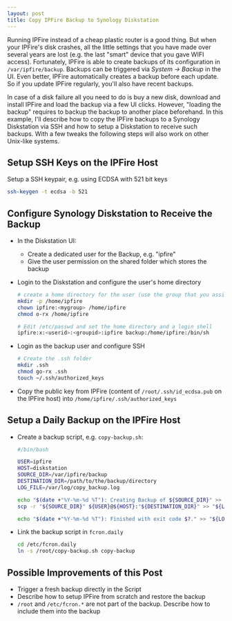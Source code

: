 ```yaml
---
layout: post
title: Copy IPFire Backup to Synology Diskstation
---
```


Running IPFire instead of a cheap plastic router is a good thing. But when your IPFire's disk crashes, all the little settings that you have made over several years are lost (e.g. the last "smart" device that you gave WIFI access). Fortunately, IPFire is able to create backups of its configuration in `/var/ipfire/backup`. Backups can be triggered via *System -> Backup* in the UI. Even better, IPFire automatically creates a backup before each update. So if you update IPFire regularly, you'll also have recent backups.

In case of a disk failure all you need to do is buy a new disk, download and install IPFire and load the backup via a few UI clicks. However, "loading the backup" requires to backup the backup to another place beforehand. In this example, I'll describe how to copy the IPFire backups to a Synology Diskstation via SSH and how to setup a Diskstation to receive such backups. With a few tweaks the following steps will also work on other Unix-like systems.


## Setup SSH Keys on the IPFire Host

Setup a SSH keypair, e.g. using ECDSA with 521 bit keys
```bash
ssh-keygen -t ecdsa -b 521
```


## Configure Synology Diskstation to Receive the Backup

* In the Diskstation UI:
  * Create a dedicated user for the Backup, e.g. "ipfire"
  * Give the user permission on the shared folder which stores the backup

* Login to the Diskstation and configure the user's home directory
  ```bash
  # create a home directory for the user (use the group that you assigned in the Diskstation UI)
  mkdir -p /home/ipfire
  chown ipfire:<mygroup> /home/ipfire
  chmod o-rx /home/ipfire

  # Edit /etc/passwd and set the home directory and a login shell
  ipfire:x:<userid>:<groupid>:ipfire backup:/home/ipfire:/bin/sh
  ```

* Login as the backup user and configure SSH

  ```bash
  # Create the .ssh folder
  mkdir .ssh
  chmod go-rx .ssh
  touch ~/.ssh/authorized_keys
  ```

* Copy the public key from IPFire (content of `/root/.ssh/id_ecdsa.pub` on the IPFire host) into `/home/ipfire/.ssh/authorized_keys`

## Setup a Daily Backup on the IPFire Host

* Create a backup script, e.g. `copy-backup.sh`:

  ```bash
  #/bin/bash

  USER=ipfire
  HOST=diskstation
  SOURCE_DIR=/var/ipfire/backup
  DESTINATION_DIR=/path/to/the/backup/directory
  LOG_FILE=/var/log/copy_backup.log
  
  echo "$(date +"%Y-%m-%d %T"): Creating Backup of ${SOURCE_DIR}" >> "${LOG_FILE}" 2>&1
  scp -r "${SOURCE_DIR}" ${USER}@${HOST}:"${DESTINATION_DIR}" >> "${LOG_FILE}" 2>&1
  
  echo "$(date +"%Y-%m-%d %T"): Finished with exit code $?." >> "${LOG_FILE}" 2>&1
  ```

* Link the backup script in `fcron.daily`
 
  ``` bash
  cd /etc/fcron.daily
  ln -s /root/copy-backup.sh copy-backup
  ```

## Possible Improvements of this Post

* Trigger a fresh backup directly in the Script
* Describe how to setup IPFire from scratch and restore the backup
* `/root` and `/etc/fcron.*` are not part of the backup. Describe how to include them into the backup
